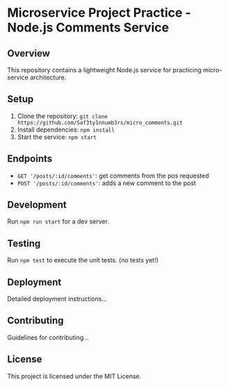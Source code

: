 # Microservice Project Practice - Node.js Comments Service

## Overview

This repository contains a lightweight Node.js service for practicing micro-service architecture.

## Setup

1. Clone the repository: `git clone https://github.com/Saf3ty1nnumb3rs/micro_comments.git`
2. Install dependencies: `npm install`
3. Start the service: `npm start`

## Endpoints

- `GET '/posts/:id/comments'`: get comments from the pos requested
- `POST '/posts/:id/comments'`: adds a new comment to the post

## Development

Run `npm run start` for a dev server.

## Testing

Run `npm test` to execute the unit tests. (no tests yet!)

## Deployment

Detailed deployment instructions...

## Contributing

Guidelines for contributing...

## License

This project is licensed under the MIT License.
